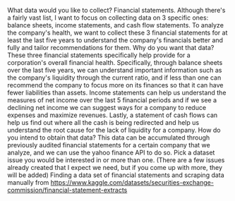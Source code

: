 What data would you like to collect? Financial statements. Although there's a fairly vast list, I want to focus on collecting data on 3 specific ones: balance sheets, income statements, and cash flow statements. To analyze the company's health, we want to collect these 3 financial statements for at least the last five years to understand the company's financials better and fully and tailor recommendations for them.
Why do you want that data? These three financial statements specifically help provide for a corporation's overall financial health. Specifically, through balance sheets over the last five years, we can understand important information such as the company's liquidity through the current ratio, and if less than one can recommend the company to focus more on its finances so that it can have fewer liabilities than assets. Income statements can help us understand the measures of net income over the last 5 financial periods and if we see a declining net income we can suggest ways for a company to reduce expenses and maximize revenues. Lastly, a statement of cash flows can help us find out where all the cash is being redirected and help us understand the root cause for the lack of liquidity for a company.
How do you intend to obtain that data? This data can be accumulated through previously audited financial statements for a certain company that we analyze, and we can use the yahoo finance API to do so.
Pick a dataset issue you would be interested in or more than one. (There are a few issues already created that I expect we need, but if you come up with more, they will be added) Finding a data set of financial statements and scraping data manually from https://www.kaggle.com/datasets/securities-exchange-commission/financial-statement-extracts

